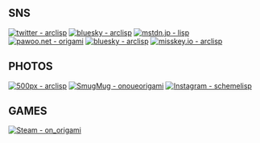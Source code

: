 ## SNS

[![twitter - arclisp](https://img.shields.io/badge/twitter-arclisp-2ea44f?style=for-the-badge&logo=twitter)](https://twitter.com/arclisp)
[![bluesky - arclisp](https://img.shields.io/badge/bluesky-arclisp-5555ff?style=for-the-badge)](https://bsky.app/profile/arclisp.bsky.social)
[![mstdn.jp - lisp](https://img.shields.io/badge/mstdn.jp-lisp-2f0c7a?style=for-the-badge&logo=mastodon&logoColor=%236364FF)](https://mstdn.jp/@lisp)
[![pawoo.net - origami](https://img.shields.io/badge/pawoo.net-origami-999999?style=for-the-badge&logo=mastodon&logoColor=%236364FF)](https://pawoo.net/@origami)
[![bluesky - arclisp](https://img.shields.io/badge/submarine.online-arclisp-5555ff?style=for-the-badge)](https://submarin.online/@arclisp)
[![misskey.io - arclisp](https://img.shields.io/badge/misskey.io-arclisp-a1ca03?style=for-the-badge&logo=misskey)]([https://submarin.online/@arclisp](https://misskey.io/@arclisp))


## PHOTOS

[![500px - arclisp](https://img.shields.io/badge/500px-arclisp-lightgray?style=for-the-badge&logo=500px&logoColor=ffffff)](https://500px.com/p/arclisp)
[![SmugMug - onoueorigami](https://img.shields.io/static/v1?label=SmugMug&message=onoueorigami&color=%236eb800&style=for-the-badge&logo=smugmug&logoColor=%236eb800)](https://onoueorigami.smugmug.com/)
[![Instagram - schemelisp](https://img.shields.io/static/v1?label=Instagram&message=schemelisp&color=%23FD1D1D&style=for-the-badge&logo=instagram&logoColor=%23FD1D1D)](https://www.instagram.com/schemelisp/)

## GAMES

[![Steam - on_origami](https://img.shields.io/badge/Steam-on__origami-lightgray?style=for-the-badge&logo=steam&logoColor=white)](https://steamcommunity.com/id/on_origami/)
